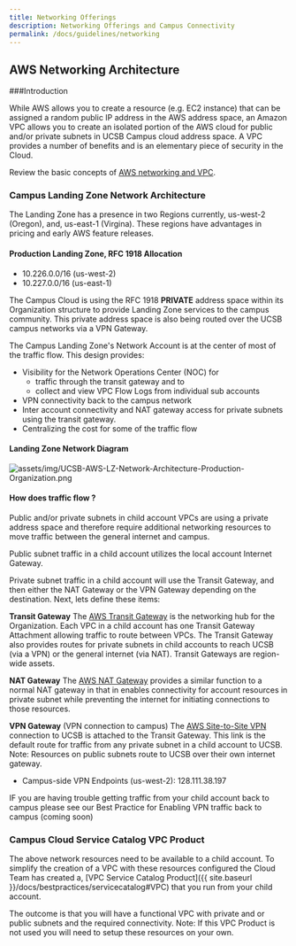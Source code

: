 ```yaml
---
title: Networking Offerings
description: Networking Offerings and Campus Connectivity
permalink: /docs/guidelines/networking
---
```


## AWS Networking Architecture

###Introduction

While AWS allows you to create a resource (e.g. EC2 instance) that can be assigned a random public IP address in the AWS address space, an Amazon VPC allows you to create an isolated portion of the AWS cloud for public and/or private subnets in UCSB Campus cloud address space. A VPC provides a number of benefits and is an elementary piece of security in the Cloud.

Review the basic concepts of [AWS networking and VPC](https://docs.aws.amazon.com/vpc/latest/userguide/what-is-amazon-vpc.html).

### Campus Landing Zone Network Architecture
The Landing Zone has a presence in two Regions currently, us-west-2 (Oregon), and, us-east-1 (Virgina).  These regions have advantages in pricing and early AWS feature releases.

#### Production Landing Zone, RFC 1918 Allocation
  - 10.226.0.0/16 (us-west-2)
  - 10.227.0.0/16 (us-east-1)

The Campus Cloud is using the RFC 1918 **PRIVATE** address space within its Organization structure to provide Landing Zone services to the campus community.  This private address space is also being routed over the UCSB campus networks via a VPN Gateway.

The Campus Landing Zone's Network Account is at the center of most of the traffic flow. This design provides:

  - Visibility for the Network Operations Center (NOC) for
     - traffic through the transit gateway and to
     - collect and view VPC Flow Logs from individual sub accounts
  - VPN connectivity back to the campus network
  - Inter account connectivity and NAT gateway access for private subnets using the transit gateway.
  - Centralizing the cost for some of the traffic flow

#### Landing Zone Network Diagram
![assets/img/UCSB-AWS-LZ-Network-Architecture-Production-Organization.png]({{site.url}}assets/img/UCSB-AWS-LZ-Network-Architecture-Production-Organization.png)

#### How does traffic flow ?
Public and/or private subnets in child account VPCs are using a private address space and therefore require additional networking resources to move traffic between the general internet and campus.  

Public subnet traffic in a child account utilizes the local account Internet Gateway.

Private subnet traffic in a child account will use the Transit Gateway, and then either the NAT Gateway or the VPN Gateway depending on the destination. Next, lets define these items:

**Transit Gateway**
The [AWS Transit Gateway](https://docs.aws.amazon.com/vpc/latest/tgw/what-is-transit-gateway.html) is the networking hub for the Organization.  Each VPC in a child account has one Transit Gateway Attachment allowing traffic to route between VPCs.  The Transit Gateway also provides routes for private subnets in child accounts to reach UCSB (via a VPN) or the general internet (via NAT).  Transit Gateways are region-wide assets.

**NAT Gateway**
The [AWS NAT Gateway](https://docs.aws.amazon.com/vpc/latest/userguide/vpc-nat-gateway.html) provides a similar function to a normal NAT gateway in that in enables connectivity for account resources in private subnet while preventing the internet for initiating connections to those resources.

**VPN Gateway** (VPN connection to campus)
The [AWS Site-to-Site VPN](https://docs.aws.amazon.com/vpn/latest/s2svpn/VPC_VPN.html) connection to UCSB is attached to the Transit Gateway.  This link is the default route for traffic from any private subnet in a child account to UCSB.  Note: Resources on public subnets route to UCSB over their own internet gateway.
  - Campus-side VPN Endpoints (us-west-2):  128.111.38.197


IF you are having trouble getting traffic from your child account back to campus please see our Best Practice for Enabling VPN traffic back to campus (coming soon)

### Campus Cloud Service Catalog VPC Product
The above network resources need to be available to a child account. To simplify the creation of a VPC with these resources configured the Cloud Team has created a, [VPC Service Catalog Product]({{ site.baseurl }}/docs/bestpractices/servicecatalog#VPC) that you run from your child account.  

The outcome is that you will have a functional VPC with private and or public subnets and the required connectivity. Note: If this VPC Product is not used you will need to setup these resources on your own.
